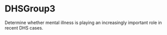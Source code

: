 # DHSGroup3
Determine whether mental illness is playing an increasingly important role in recent DHS cases. 
